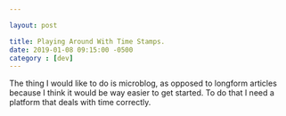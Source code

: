 ```yaml
---

layout: post

title: Playing Around With Time Stamps. 
date: 2019-01-08 09:15:00 -0500
category : [dev]
---
```



The thing I would like to do is microblog, as opposed to longform articles because I think it would be way easier to get started. To do that I need a platform that deals with time correctly. 